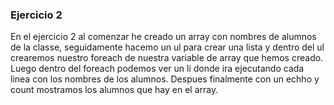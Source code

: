 ### Ejercicio 2

En el ejercicio 2 al comenzar he creado un array con nombres de alumnos de la classe, seguidamente hacemo un ul para crear una lista y dentro del ul crearemos nuestro foreach de nuestra variable de array que hemos creado. Luego dentro del foreach podemos ver un li donde ira ejecutando cada linea con los nombres de los alumnos.
Despues finalmente con un echho y count mostramos los alumnos que hay en el array.